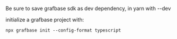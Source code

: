 Be sure to save grafbase sdk as dev dependency, in yarn with --dev

initialize a grafbase project with:

```
npx grafbase init --config-format typescript
```
